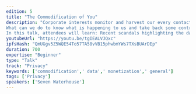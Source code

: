 ```yaml
---
edition: 5
title: "The Commodification of You"
description: "Corporate interests monitor and harvest our every contact and click, exploiting the fact that we rely on the internet for nearly every facet of our lives. They delve deep into our digital selves so that they can commodify our identities. For years, they’ve succeeded with only a whisper of pushback. 
What can we do to know what is happening to us and take back some control from our digital identities?
In this talk, attendees will learn: Recent scandals highlighting the danger of the current collect-predict-sell data monetization model; Where technology can and can’t help us as we navigate our digital lives; What we can do to educate ourselves and others to sway public opinion on privacy."
youtubeUrl: "https://youtu.be/tgIEALVJQxc"
ipfsHash: "QmUGgv5Z5WQE54To57TA58vVB15phwbmYWs7TXsBUArDEp"
duration: 700
expertise: "Beginner"
type: "Talk"
track: "Privacy"
keywords: ['commodification',' data',' monetization',' general']
tags: ['Privacy']
speakers: ['Seven Waterhouse']
---
```

